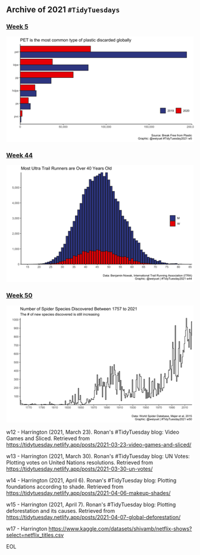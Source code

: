 ## Archive of 2021 `#TidyTuesdays`

### [Week 5](https://github.com/weiyuet/tidy-tuesday/blob/main/2021/w5/w5.R)
![](https://github.com/weiyuet/tidy-tuesday/blob/main/2021/w5/types-of-plastic-discarded.png)

### [Week 44](https://github.com/weiyuet/tidy-tuesday/blob/main/2021/w44/w44.R)
![](https://github.com/weiyuet/tidy-tuesday/blob/main/2021/w44/ultra-runners-age-distribution.png)

### [Week 50](https://github.com/weiyuet/tidy-tuesday/blob/main/2021/w50/w50.R)
![](https://github.com/weiyuet/tidy-tuesday/blob/main/2021/w50/number-of-spider-species-discovered.png)

w12 - Harrington (2021, March 23). Ronan's #TidyTuesday blog: Video Games and Sliced. Retrieved from https://tidytuesday.netlify.app/posts/2021-03-23-video-games-and-sliced/

w13 - Harrington (2021, March 30). Ronan's #TidyTuesday blog: UN Votes: Plotting votes on United Nations resolutions. Retrieved from https://tidytuesday.netlify.app/posts/2021-03-30-un-votes/

w14 - Harrington (2021, April 6). Ronan's #TidyTuesday blog: Plotting foundations according to shade. Retrieved from https://tidytuesday.netlify.app/posts/2021-04-06-makeup-shades/

w15 - Harrington (2021, April 7). Ronan's #TidyTuesday blog: Plotting deforestation and its causes. Retrieved from https://tidytuesday.netlify.app/posts/2021-04-07-global-deforestation/

w17 - Harrington https://www.kaggle.com/datasets/shivamb/netflix-shows?select=netflix_titles.csv

EOL